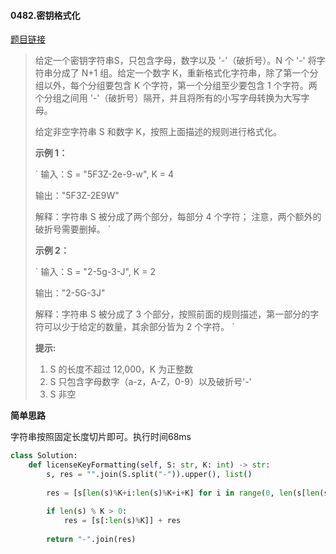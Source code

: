 #### 0482.密钥格式化

[题目链接](https://leetcode-cn.com/problems/license-key-formatting)

> 给定一个密钥字符串S，只包含字母，数字以及 '-'（破折号）。N 个 '-' 将字符串分成了 N+1 组。给定一个数字 K，重新格式化字符串，除了第一个分组以外，每个分组要包含 K 个字符，第一个分组至少要包含 1 个字符。两个分组之间用 '-'（破折号）隔开，并且将所有的小写字母转换为大写字母。
>
> 给定非空字符串 S 和数字 K，按照上面描述的规则进行格式化。
>
> **示例 1：**
>
> `
> 输入：S = "5F3Z-2e-9-w", K = 4
> 
> 输出："5F3Z-2E9W"
> 
> 解释：字符串 S 被分成了两个部分，每部分 4 个字符；
>      注意，两个额外的破折号需要删掉。
> `
>
> **示例 2：**
>
> `
> 输入：S = "2-5g-3-J", K = 2
> 
> 输出："2-5G-3J"
> 
> 解释：字符串 S 被分成了 3 个部分，按照前面的规则描述，第一部分的字符可以少于给定的数量，其余部分皆为 2 个字符。
> `
>
>  
>
> **提示:**
>
> 1. S 的长度不超过 12,000，K 为正整数
> 2. S 只包含字母数字（a-z，A-Z，0-9）以及破折号'-'
> 3. S 非空

**简单思路**

字符串按照固定长度切片即可。执行时间68ms

```python
class Solution:
    def licenseKeyFormatting(self, S: str, K: int) -> str:
        s, res = "".join(S.split("-")).upper(), list()
        
        res = [s[len(s)%K+i:len(s)%K+i+K] for i in range(0, len(s[len(s)%K:]), K)]
        
        if len(s) % K > 0:
            res = [s[:len(s)%K]] + res
        
        return "-".join(res)
```

